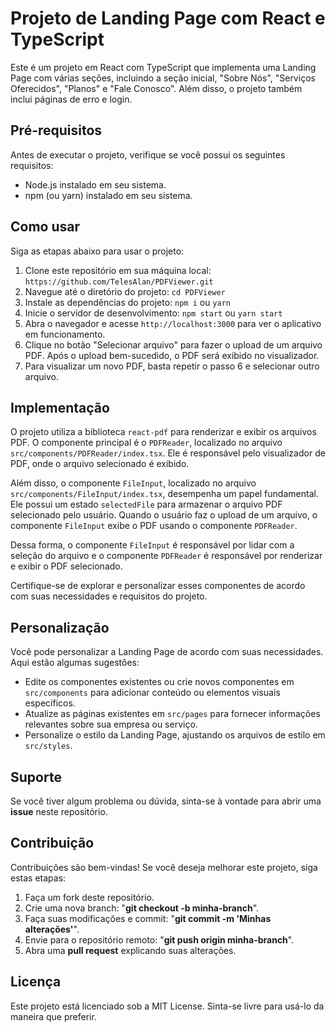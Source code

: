 
# Projeto de Landing Page com React e TypeScript

Este é um projeto em React com TypeScript que implementa uma Landing Page com várias seções, incluindo a seção inicial, "Sobre Nós", "Serviços Oferecidos", "Planos" e "Fale Conosco". Além disso, o projeto também inclui páginas de erro e login.

## Pré-requisitos

Antes  de  executar  o  projeto, verifique  se  você possui  os  seguintes  requisitos:

-  Node.js  instalado  em  seu  sistema. 
- npm (ou yarn) instalado  em  seu  sistema.

## Como usar

Siga  as  etapas  abaixo  para  usar  o  projeto:

1. Clone este repositório em sua máquina local:
`https://github.com/TelesAlan/PDFViewer.git`
2. Navegue até o diretório do projeto:
`cd PDFViewer`
3.  Instale as dependências do projeto:
`npm i` ou `yarn`  
4.  Inicie o servidor de desenvolvimento:
`npm start` ou `yarn start`
5. Abra o navegador e acesse `http://localhost:3000` para ver o aplicativo em funcionamento.
6. Clique no botão "Selecionar arquivo" para fazer o upload de um arquivo PDF. Após o upload bem-sucedido, o PDF será exibido no visualizador.
7.  Para visualizar um novo PDF, basta repetir o passo 6 e selecionar outro arquivo.

## Implementação


O projeto utiliza a biblioteca `react-pdf` para renderizar e exibir os arquivos PDF. O componente principal é o `PDFReader`, localizado no arquivo `src/components/PDFReader/index.tsx`. Ele é responsável pelo visualizador de PDF, onde o arquivo selecionado é exibido. 

Além disso, o componente `FileInput`, localizado no arquivo `src/components/FileInput/index.tsx`, desempenha um papel fundamental. Ele possui um estado `selectedFile` para armazenar o arquivo PDF selecionado pelo usuário. Quando o usuário faz o upload de um arquivo, o componente `FileInput` exibe o PDF usando o componente `PDFReader`. 

Dessa forma, o componente `FileInput` é responsável por lidar com a seleção do arquivo e o componente `PDFReader` é responsável por renderizar e exibir o PDF selecionado. 

Certifique-se de explorar e personalizar esses componentes de acordo com suas necessidades e requisitos do projeto.

## Personalização

Você pode personalizar a Landing Page de acordo com suas necessidades. Aqui estão algumas sugestões:

-   Edite os componentes existentes ou crie novos componentes em `src/components` para adicionar conteúdo ou elementos visuais específicos.
-   Atualize as páginas existentes em `src/pages` para fornecer informações relevantes sobre sua empresa ou serviço.
-   Personalize o estilo da Landing Page, ajustando os arquivos de estilo em `src/styles`.

## Suporte
Se você tiver algum problema ou dúvida, sinta-se à vontade para abrir uma **issue** neste repositório.

## Contribuição
Contribuições são bem-vindas! Se você deseja melhorar este projeto, siga estas etapas:

1. Faça um fork deste repositório.
2. Crie uma nova branch: "**git checkout -b minha-branch**".
3. Faça suas modificações e commit: "**git commit -m 'Minhas alterações'**".
4. Envie para o repositório remoto: "**git push origin minha-branch**".
5. Abra uma **pull request** explicando suas alterações.
## Licença
Este projeto está licenciado sob a MIT License. Sinta-se livre para usá-lo da maneira que preferir.
